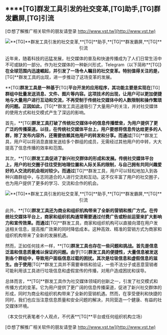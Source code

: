 ## ****[TG]**群发工具引发的社交变革,**[TG]**助手,**[TG]**群发霸屏,**[TG]**引流**

[😍想了解推广相关软件的朋友请登录 http://www.vst.tw](http://www.vst.tw)

 <center><img src="https://vst.tw/MP4/tuiguang/png/4.png" alt="**[TG]**群发工具引发的社交变革,**[TG]**助手,**[TG]**群发霸屏,**[TG]**引流"></center>

近年来，随着科技的迅猛发展，社交媒体的普及和快速传播成为了人们日常生活中不可或缺的一部分。作为社交媒体的一种新兴形式，Telegram（以下简称**[TG]**）在全球范围内迅速崛起，并引发了一场令人瞩目的社交变革。特别值得关注的是，**[TG]**群发工具的出现，进一步推动了这场变革的发展。

**[TG]**群发工具是一种基于**[TG]**平台开发的应用程序，其功能主要是实现在**[TG]**群组中批量发送消息、文件、图片等内容。这项技术的出现，让用户可以更加便捷地与大量用户进行互动和交流，不再受制于传统社交媒体中的人数限制和操作繁琐的问题。正因如此，**[TG]**群发工具迅速吸引了大量用户的关注，并对社交媒体的使用方式和社交模式产生了深远的影响。

首先，**[TG]**群发工具打破了传统社交媒体中的信息传播壁垒，为用户提供了更广泛的传播渠道。以往，在传统社交媒体平台上，用户要想将信息传达给更多的人群，除了发布内容外，还需要依赖其他用户的转发和分享。而通过**[TG]**群发工具，用户可以将消息直接发送给多个群组的成员，无需经过其他用户的中转，大大提高了信息传播的效率和范围。

其次，**[TG]**群发工具促进了新兴社交群体的形成和发展。传统社交媒体平台上，用户的社交圈子往往受到地理位置和人际关系的限制，与自己拥有共同兴趣爱好的人交流的机会相对较少。而通过**[TG]**群发工具，用户可以轻松地加入到各种兴趣群组中，与志同道合的人进行交流和互动。这不仅丰富了用户的社交圈子，也为用户提供了更多的学习、交流和合作的机会。

 <center><img src="https://vst.tw/MP4/tuiguang/png/7.png" alt="**[TG]**群发工具引发的社交变革,**[TG]**助手,**[TG]**群发霸屏,**[TG]**引流"></center>

此外，**[TG]**群发工具还为商业和组织机构带来了全新的营销和推广方式。在传统社交媒体平台上，商家和组织机构通常需要通过付费广告或粉丝运营来扩大影响力和宣传效果。而通过**[TG]**群发工具，商家和组织机构可以直接向潜在用户发送相关信息，提高推广效果的同时降低成本。这种高效、精准的营销方式为商家和组织机构带来了全新的发展机遇。

然而，正如任何技术一样，**[TG]**群发工具也存在一些问题和挑战。首先是信息泛滥和信息质量难以保证的问题。由于**[TG]**群发工具的便捷性，大量信息被发送到各个群组中，导致用户面临信息过载的困扰。其次是垃圾信息和虚假信息的滋生。由于使用**[TG]**群发工具并不需要审核和验证，一些不法分子或恶意营销者可能利用该工具进行垃圾信息和虚假宣传的传播，对用户造成困扰和误导。

总体而言，**[TG]**群发工具作为社交媒体领域的创新之一，引发了社交模式和传播方式的变革。它为用户提供了更广阔的信息传播渠道，促进了新兴社交群体的形成，同时为商业和组织机构带来了全新的营销机遇。然而，在享受便利和快捷的同时，我们也应当注意信息质量和安全问题的解决，共同营造一个健康、有益的社交媒体环境。

（本文仅代表笔者个人观点，不代表**[TG]**平台或任何组织机构立场）

[😍想了解推广相关软件的朋友请登录 http://www.vst.tw](http://www.vst.tw)



